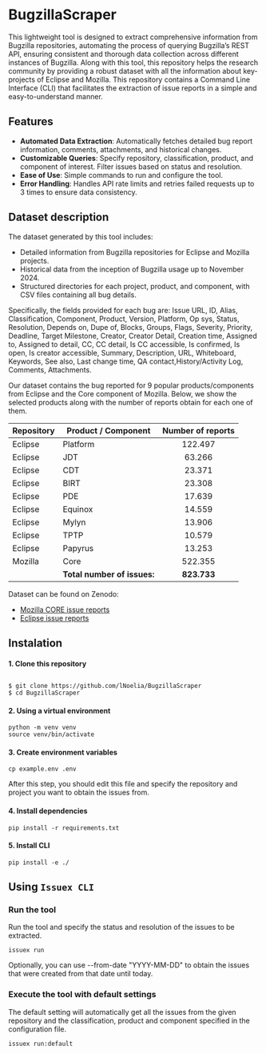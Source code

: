 # BugzillaScraper

This lightweight tool is designed to extract comprehensive information from Bugzilla repositories, automating the process of querying Bugzilla’s REST API, ensuring consistent and thorough data collection across different instances of Bugzilla. Along with this tool, this repository helps the research community by providing a robust dataset with all the information about key-projects of Eclipse and Mozilla. This repository contains a Command Line Interface (CLI) that facilitates the extraction of issue reports in a simple and easy-to-understand manner.

## Features 

* **Automated Data Extraction**: Automatically fetches detailed bug report information, comments, attachments, and historical changes.
* **Customizable Queries**: Specify repository, classification, product, and component of interest. Filter issues based on status and resolution.
* **Ease of Use**: Simple commands to run and configure the tool.
* **Error Handling**: Handles API rate limits and retries failed requests up to 3 times to ensure data consistency.

## Dataset description

The dataset generated by this tool includes:

* Detailed information from Bugzilla repositories for Eclipse and Mozilla projects.
* Historical data from the inception of Bugzilla usage up to November 2024.
* Structured directories for each project, product, and component, with CSV files containing all bug details.

Specifically, the fields provided for each bug are: Issue URL, ID, Alias, Classification, Component, Product, Version, Platform, Op sys, Status, Resolution, Depends on, Dupe of, Blocks, Groups, Flags, Severity, Priority, Deadline, Target Milestone, Creator, Creator Detail, Creation time, Assigned to, Assigned to detail, CC, CC detail, Is CC accessible, Is confirmed, Is open, Is creator accessible, Summary, Description, URL, Whiteboard, Keywords, See also, Last change time, QA contact,History/Activity Log, Comments, Attachments. 

Our dataset contains the bug reported for 9 popular products/components from Eclipse and the Core component of Mozilla. Below, we show the selected products along with the number of reports obtain for each one of them.

| Repository  | Product / Component     | Number of reports |
| ----------- | -----------             |      :----:       |
| Eclipse     | Platform                |      122.497      |
| Eclipse     | JDT                     |       63.266      |
| Eclipse     | CDT                     |       23.371      |
| Eclipse     | BIRT                    |       23.308      |
| Eclipse     | PDE                     |       17.639      |
| Eclipse     | Equinox                 |       14.559      |
| Eclipse     | Mylyn                   |       13.906      |
| Eclipse     | TPTP                    |       10.579      |
| Eclipse     | Papyrus                 |       13.253      |
| Mozilla     | Core                    |      522.355      |
||**Total number of issues:**| **823.733** |

Dataset can be found on Zenodo: 
* [Mozilla CORE issue reports](https://doi.org/10.5281/zenodo.14229871)
* [Eclipse issue reports](https://doi.org/10.5281/zenodo.14229936)

## Instalation

#### 1. Clone this repository
##
    $ git clone https://github.com/lNoelia/BugzillaScraper
    $ cd BugzillaScraper

#### 2. Using a virtual environment

```
python -m venv venv
source venv/bin/activate
```

#### 3. Create environment variables

```
cp example.env .env
```
After this step, you should edit this file and specify the repository and project you want to obtain the issues from.

#### 4. Install dependencies

```
pip install -r requirements.txt
``` 

#### 5. Install CLI

```
pip install -e ./
```

## Using `Issuex CLI`

### Run the tool

Run the tool and specify the status and resolution of the issues to be extracted.
```
issuex run
```
Optionally, you can use --from-date "YYYY-MM-DD" to obtain the issues that were created from that date until today.

### Execute the tool with default settings

The default setting will automatically get all the issues from the given repository and the classification, product and component specified in the configuration file.
```
issuex run:default
```
